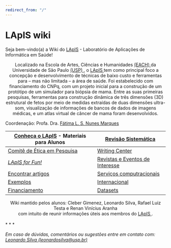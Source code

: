 ```yaml
---
redirect_from: "/"
---
```


# LApIS wiki

Seja bem-vindo(a) a Wiki do [LApIS](http://lapis.each.usp.br/) \- Laboratório de Aplicações de Informática em Saúde!

<CENTER> Localizado na Escola de Artes, Ciências e Humanidades <a href="http://www5.each.usp.br/" rel="nofollow"> (EACH) </a> da Universidade de São Paulo <a href="http://www.usp.br" rel="nofollow"> (USP) </a>, o <a href="http://lapis.each.usp.br/" rel="nofollow"> LApIS </a> tem como principal foco a concepção e desenvolvimento de técnicas de baixo custo e ferramentas para – mas não limitada – a área de saúde. Foi estabelecido com financiamento do CNPq, com um projeto inicial para a construção de um protótipo de um simulador para biópsia de mama. Entre as suas primeiras pesquisas, ferramentas para construção dinâmica de três dimensões (3D) estrutural de fetos por meio de medidas extraídas de duas dimensões ultra-som, visualização de informações de bancos de dados de imagens médicas, e um atlas virtual de câncer de mama foram desenvolvidos. </CENTER>


Coordenação: Profa. Dra. [Fátima L. S. Nunes Marques](mailto:fatima.nunes@usp.br)

| [Conheça o LApIS](materiais) - Materiais para Alunos | [Revisão Sistemática](rs) |
|--------|---------|
| [Comitê de Ética em Pesquisa](CEP) | [Writing Center](escrita)  |
| [_LApIS for Fun!_](fun) | [Revistas e Eventos de Interesse](divulgacao) |
| [Encontrar artigos](artigos) | [Serviços computracionais](servicos-computacionais)
|  [Exemplos](exemplos) | [Internacional](internacional) |
| [Financiamento](financiamento) | [Datasets](datasets) |

<CENTER> Wiki mantido pelos alunos: Cleber Gimenez, Leonardo Silva, Rafael Luiz Testa e Renan Vinícius Aranha <BR> com intuito de reunir informações úteis aos membros do <a href="http://lapis.each.usp.br/" rel="nofollow"> LApIS </a>. </CENTER>

<BR>
* * *

_Em caso de dúvidas, comentários ou sugestões entre em contato com: [Leonardo Silva (leonardosilva@usp.br)](mailto:leonardosilva@usp.br)_
